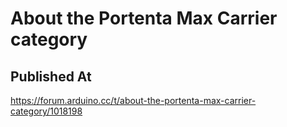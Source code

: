 # About the Portenta Max Carrier category

## Published At

https://forum.arduino.cc/t/about-the-portenta-max-carrier-category/1018198
